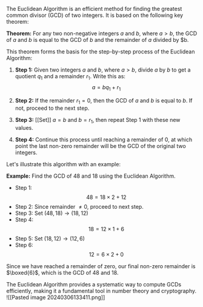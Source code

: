 

The Euclidean Algorithm is an efficient method for finding the greatest common divisor (GCD) of two integers. It is based on the following key theorem:

**Theorem:** For any two non-negative integers $a$ and $b$, where $a > b$, the GCD of $a$ and $b$ is equal to the GCD of $b$ and the remainder of $a$ divided by $b.

This theorem forms the basis for the step-by-step process of the Euclidean Algorithm:

1. **Step 1:** Given two integers $a$ and $b$, where $a > b$, divide $a$ by $b$ to get a quotient $q_1$ and a remainder $r_1$. Write this as: $$ a = bq_1 + r_1 $$

2. **Step 2:** If the remainder $r_1 = 0$, then the GCD of $a$ and $b$ is equal to $b$. If not, proceed to the next step.

3. **Step 3:** [[Set]] $a = b$ and $b = r_1$, then repeat Step 1 with these new values.

4. **Step 4:** Continue this process until reaching a remainder of 0, at which point the last non-zero remainder will be the GCD of the original two integers.

Let's illustrate this algorithm with an example:

**Example:** Find the GCD of 48 and 18 using the Euclidean Algorithm.

- Step 1: $$48 = 18 \times 2 + 12$$
- Step 2: Since remainder $\neq 0$, proceed to next step.
- Step 3: Set $(48,18) \rightarrow (18,12)$
- Step 4: $$18 = 12 \times 1 +6$$
- Step 5: Set $(18,12) \rightarrow (12,6)$
- Step 6: $$12 =6 \times2+0$$

Since we have reached a remainder of zero, our final non-zero remainder is $\boxed{6}$, which is the GCD of 48 and 18.

The Euclidean Algorithm provides a systematic way to compute GCDs efficiently, making it a fundamental tool in number theory and cryptography.
![[Pasted image 20240306133411.png]]